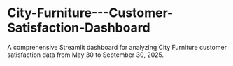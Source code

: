# City-Furniture---Customer-Satisfaction-Dashboard
A comprehensive Streamlit dashboard for analyzing City Furniture customer satisfaction data from May 30 to September 30, 2025.
